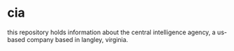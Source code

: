 # cia
this repository holds information about the central intelligence agency, a us-based company based in langley, virginia. 
